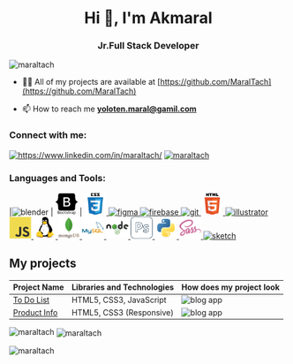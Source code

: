 <h1 align="center">Hi 👋, I'm Akmaral</h1>
<h3 align="center">Jr.Full Stack Developer</h3>

<p align="left"> <img src="https://komarev.com/ghpvc/?username=maraltach&label=Profile%20views&color=0e75b6&style=flat" alt="maraltach" /> </p>

- 👨‍💻 All of my projects are available at [https://github.com/MaralTach](https://github.com/MaralTach)

- 📫 How to reach me **yoloten.maral@gamil.com**

<h3 align="left">Connect with me:</h3>
<p align="left">
<a href="https://linkedin.com/in/https://www.linkedin.com/in/maraltach/" target="blank"><img align="center" src="https://raw.githubusercontent.com/rahuldkjain/github-profile-readme-generator/master/src/images/icons/Social/linked-in-alt.svg" alt="https://www.linkedin.com/in/maraltach/" height="30" width="40" /></a>
<a href="https://discord.gg/maraltach" target="blank"><img align="center" src="https://raw.githubusercontent.com/rahuldkjain/github-profile-readme-generator/master/src/images/icons/Social/discord.svg" alt="maraltach" height="30" width="40" /></a>
</p>

<h3 align="left">Languages and Tools:</h3>

|<img src="https://download.blender.org/branding/community/blender_community_badge_white.svg" alt="blender" width="40" height="40"/> | <img src="https://raw.githubusercontent.com/devicons/devicon/master/icons/bootstrap/bootstrap-plain-wordmark.svg" alt="bootstrap" width="40" height="40"/> | <a href="https://www.w3schools.com/css/" target="_blank" rel="noreferrer"> <img src="https://raw.githubusercontent.com/devicons/devicon/master/icons/css3/css3-original-wordmark.svg" alt="css3" width="40" height="40"/> </a> <a href="https://www.figma.com/" target="_blank" rel="noreferrer"> <img src="https://www.vectorlogo.zone/logos/figma/figma-icon.svg" alt="figma" width="40" height="40"/> </a> <a href="https://firebase.google.com/" target="_blank" rel="noreferrer"> <img src="https://www.vectorlogo.zone/logos/firebase/firebase-icon.svg" alt="firebase" width="40" height="40"/> </a> <a href="https://git-scm.com/" target="_blank" rel="noreferrer"> <img src="https://www.vectorlogo.zone/logos/git-scm/git-scm-icon.svg" alt="git" width="40" height="40"/> </a> <a href="https://www.w3.org/html/" target="_blank" rel="noreferrer"> <img src="https://raw.githubusercontent.com/devicons/devicon/master/icons/html5/html5-original-wordmark.svg" alt="html5" width="40" height="40"/> </a> <a href="https://www.adobe.com/in/products/illustrator.html" target="_blank" rel="noreferrer"> <img src="https://www.vectorlogo.zone/logos/adobe_illustrator/adobe_illustrator-icon.svg" alt="illustrator" width="40" height="40"/> </a> <a href="https://developer.mozilla.org/en-US/docs/Web/JavaScript" target="_blank" rel="noreferrer"> <img src="https://raw.githubusercontent.com/devicons/devicon/master/icons/javascript/javascript-original.svg" alt="javascript" width="40" height="40"/> </a> <a href="https://www.linux.org/" target="_blank" rel="noreferrer"> <img src="https://raw.githubusercontent.com/devicons/devicon/master/icons/linux/linux-original.svg" alt="linux" width="40" height="40"/> </a> <a href="https://www.mongodb.com/" target="_blank" rel="noreferrer"> <img src="https://raw.githubusercontent.com/devicons/devicon/master/icons/mongodb/mongodb-original-wordmark.svg" alt="mongodb" width="40" height="40"/> </a> <a href="https://www.mysql.com/" target="_blank" rel="noreferrer"> <img src="https://raw.githubusercontent.com/devicons/devicon/master/icons/mysql/mysql-original-wordmark.svg" alt="mysql" width="40" height="40"/> </a> <a href="https://nodejs.org" target="_blank" rel="noreferrer"> <img src="https://raw.githubusercontent.com/devicons/devicon/master/icons/nodejs/nodejs-original-wordmark.svg" alt="nodejs" width="40" height="40"/> </a> <a href="https://www.photoshop.com/en" target="_blank" rel="noreferrer"> <img src="https://raw.githubusercontent.com/devicons/devicon/master/icons/photoshop/photoshop-line.svg" alt="photoshop" width="40" height="40"/> </a> <a href="https://www.python.org" target="_blank" rel="noreferrer"> <img src="https://raw.githubusercontent.com/devicons/devicon/master/icons/python/python-original.svg" alt="python" width="40" height="40"/> </a> <a href="https://sass-lang.com" target="_blank" rel="noreferrer"> <img src="https://raw.githubusercontent.com/devicons/devicon/master/icons/sass/sass-original.svg" alt="sass" width="40" height="40"/> </a> <a href="https://www.sketch.com/" target="_blank" rel="noreferrer"> <img src="https://www.vectorlogo.zone/logos/sketchapp/sketchapp-icon.svg" alt="sketch" width="40" height="40"/> </a> </p>


## My projects
  Project Name       |Libraries and Technologies      |How does my project look   
:-------------------------|-------------------------|-------------------------
[To Do List](https://maraltach.github.io/newToDolist/)| HTML5, CSS3, JavaScript  |![blog app](https://github.com/MaralTach/newToDolist/blob/main/img/todoList.gif)
[Product Info](https://maraltach.github.io/ASS4-task/)| HTML5, CSS3 (Responsive) |![blog app](https://github.com/MaralTach/ASS4-task/blob/main/img/macRespons.gif)


<p><img align="left" src="https://github-readme-stats.vercel.app/api/top-langs?username=maraltach&show_icons=true&locale=en&layout=compact" alt="maraltach" /></p>

<p>&nbsp;<img align="center" src="https://github-readme-stats.vercel.app/api?username=maraltach&show_icons=true&locale=en" alt="maraltach" /></p>

<p><img align="center" src="https://github-readme-streak-stats.herokuapp.com/?user=maraltach&" alt="maraltach" /></p>
